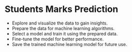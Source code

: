 # Students Marks Prediction
- Explore and visualize the data to gain insights.
- Prepare the data for machine learning algorithms.
- Select a model and train it using the prepared data.
- Fine-tune the model for better performance.
- Save the trained machine learning model for future use.
